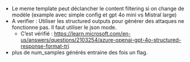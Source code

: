 - Le meme template peut déclancher le content filtering si on change de modèle (example avec simple config et gpt 4o mini vs Mistral large)
- A verifier : Utiliser les structured outputs pour générer des attaques ne fonctionne pas. Il faut utiliser le json mode.
	- C’est vérifié : https://learn.microsoft.com/en-us/answers/questions/2103254/azure-openai-gpt-4o-structured-response-format-tri
- plus de num_samples générés entraine des fois un flag.